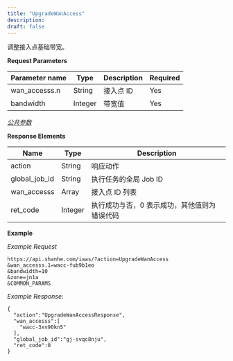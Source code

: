 ```yaml
---
title: "UpgradeWanAccess"
description: 
draft: false
---
```




调整接入点基础带宽。


**Request Parameters**

| Parameter name | Type | Description | Required |
| --- | --- | --- | --- |
| wan_accesss.n | String | 接入点 ID | Yes |
| bandwidth | Integer | 带宽值 | Yes |

[_公共参数_](../../../parameters/)

**Response Elements**

| Name | Type | Description |
| --- | --- | --- |
| action | String | 响应动作 |
| global_job_id | String | 执行任务的全局 Job ID |
| wan_accesss | Array | 接入点 ID 列表 |
| ret_code | Integer | 执行成功与否，0 表示成功，其他值则为错误代码 |

**Example**

_Example Request_

```
https://api.shanhe.com/iaas/?action=UpgradeWanAccess
&wan_accesss.1=wacc-fub9b1eo
&bandwidth=10
&zone=jn1a
&COMMON_PARAMS
```

_Example Response_:

```
{
  "action":"UpgradeWanAccessResponse",
  "wan_accesss":[
    "wacc-3xv90kn5"
  ],
  "global_job_id":"gj-svqc8nju",
  "ret_code":0
}
```
